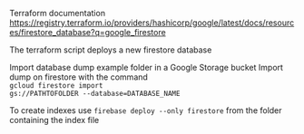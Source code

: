 Terraform documentation https://registry.terraform.io/providers/hashicorp/google/latest/docs/resources/firestore_database?q=google_firestore

The terraform script deploys a new firestore database

Import database dump example folder in a Google Storage bucket
Import dump on firestore with the command<br>
<code>gcloud firestore import gs://PATHTOFOLDER --database=DATABASE_NAME</code>

To create indexes use <code>firebase deploy --only firestore</code> from the folder containing the index file


